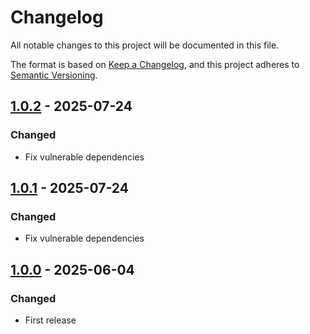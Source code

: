 # Changelog

All notable changes to this project will be documented in this file.

The format is based on [Keep a Changelog](https://keepachangelog.com/en/1.0.0/),
and this project adheres to [Semantic Versioning](https://semver.org/spec/v2.0.0.html).

## [1.0.2](../../tags/v1.0.2) - 2025-07-24
### Changed
- Fix vulnerable dependencies

## [1.0.1](../../tags/v1.0.1) - 2025-07-24
### Changed
- Fix vulnerable dependencies

## [1.0.0](../../tags/v1.0.0) - 2025-06-04
### Changed
- First release
